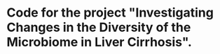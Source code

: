 
# Code for the project "Investigating Changes in the Diversity of the Microbiome in Liver Cirrhosis".
